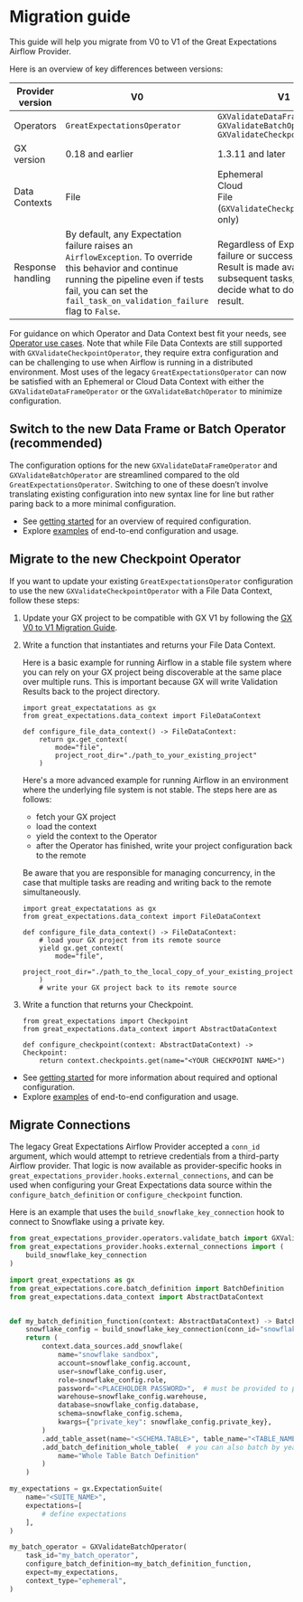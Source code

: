 # Migration guide

This guide will help you migrate from V0 to V1 of the Great Expectations Airflow Provider.

Here is an overview of key differences between versions:

| Provider version | V0 | V1 |
|---|---|---|
| Operators | `GreatExpectationsOperator` | `GXValidateDataFrameOperator`<br>`GXValidateBatchOperator`<br>`GXValidateCheckpointOperator` |
| GX version | 0.18 and earlier | 1.3.11 and later |
| Data Contexts | File | Ephemeral<br>Cloud<br>File (`GXValidateCheckpointOperator` only) |
| Response handling | By default, any Expectation failure raises an `AirflowException`. To override this behavior and continue running the pipeline even if tests fail, you can set the `fail_task_on_validation_failure` flag to `False`. | Regardless of Expectation failure or success, a Validation Result is made available to subsequent tasks, which can decide what to do with the result. |

For guidance on which Operator and Data Context best fit your needs, see [Operator use cases](getting-started.md/#operator-use-cases). Note that while File Data Contexts are still supported with `GXValidateCheckpointOperator`, they require extra configuration and can be challenging to use when Airflow is running in a distributed environment. Most uses of the legacy `GreatExpectationsOperator` can now be satisfied with an Ephemeral or Cloud Data Context with either the `GXValidateDataFrameOperator` or the `GXValidateBatchOperator` to minimize configuration.

## Switch to the new Data Frame or Batch Operator (recommended)

The configuration options for the new `GXValidateDataFrameOperator` and `GXValidateBatchOperator` are streamlined compared to the old `GreatExpectationsOperator`. Switching to one of these doesn’t involve translating existing configuration into new syntax line for line but rather paring back to a more minimal configuration.

- See [getting started](getting-started.md) for an overview of required configuration.
- Explore [examples](https://github.com/astronomer/airflow-provider-great-expectations/tree/docs/great_expectations_provider/example_dags) of end-to-end configuration and usage.

## Migrate to the new Checkpoint Operator

If you want to update your existing `GreatExpectationsOperator` configuration to use the new `GXValidateCheckpointOperator` with a File Data Context, follow these steps:

1. Update your GX project to be compatible with GX V1 by following the [GX V0 to V1 Migration Guide](https://docs.greatexpectations.io/docs/reference/learn/migration_guide).

2. Write a function that instantiates and returns your File Data Context.

   Here is a basic example for running Airflow in a stable file system where you can rely on your GX project being discoverable at the same place over multiple runs. This is important because GX will write Validation Results back to the project directory.

    ```
    import great_expectatations as gx
    from great_expectations.data_context import FileDataContext

    def configure_file_data_context() -> FileDataContext:
        return gx.get_context(
            mode="file",
            project_root_dir="./path_to_your_existing_project"
        )
    ```

   Here's a more advanced example for running Airflow in an environment where the underlying file system is not stable. The steps here are as follows:
    - fetch your GX project
    - load the context
    - yield the context to the Operator
    - after the Operator has finished, write your project configuration back to the remote

   Be aware that you are responsible for managing concurrency, in the case that multiple tasks are reading and writing back to the remote simultaneously.

    ```
    import great_expectatations as gx
    from great_expectations.data_context import FileDataContext

    def configure_file_data_context() -> FileDataContext:
        # load your GX project from its remote source
        yield gx.get_context(
            mode="file",
            project_root_dir="./path_to_the_local_copy_of_your_existing_project"
        )
        # write your GX project back to its remote source
    ```

3. Write a function that returns your Checkpoint.

    ```
    from great_expectations import Checkpoint
    from great_expectations.data_context import AbstractDataContext

    def configure_checkpoint(context: AbstractDataContext) -> Checkpoint:
        return context.checkpoints.get(name="<YOUR CHECKPOINT NAME>")
    ```

- See [getting started](getting-started.md) for more information about required and optional configuration.
- Explore [examples](https://github.com/astronomer/airflow-provider-great-expectations/tree/docs/great_expectations_provider/example_dags) of end-to-end configuration and usage.


## Migrate Connections 

The legacy Great Expectations Airflow Provider accepted a `conn_id` argument, which
would attempt to retrieve credentials from a third-party Airflow provider. That logic
is now available as provider-specific hooks in `great_expectations_provider.hooks.external_connections`,
and can be used when configuring your Great Expectations data source within the `configure_batch_definition` or 
`configure_checkpoint` function.

Here is an example that uses the `build_snowflake_key_connection` hook to connect to Snowflake using a private key.
```python
from great_expectations_provider.operators.validate_batch import GXValidateBatchOperator
from great_expectations_provider.hooks.external_connections import (
    build_snowflake_key_connection
)

import great_expectations as gx
from great_expectations.core.batch_definition import BatchDefinition
from great_expectations.data_context import AbstractDataContext


def my_batch_definition_function(context: AbstractDataContext) -> BatchDefinition:
    snowflake_config = build_snowflake_key_connection(conn_id="snowflake_conn_id")
    return (
        context.data_sources.add_snowflake(
            name="snowflake sandbox",
            account=snowflake_config.account,
            user=snowflake_config.user,
            role=snowflake_config.role,
            password="<PLACEHOLDER PASSWORD>",  # must be provided to pass validation but will be ignored
            warehouse=snowflake_config.warehouse,
            database=snowflake_config.database,
            schema=snowflake_config.schema,
            kwargs={"private_key": snowflake_config.private_key},
        )
        .add_table_asset(name="<SCHEMA.TABLE>", table_name="<TABLE_NAME>")
        .add_batch_definition_whole_table(  # you can also batch by year, month, or day here
            name="Whole Table Batch Definition"
        )
    )

my_expectations = gx.ExpectationSuite(
    name="<SUITE_NAME>",
    expectations=[
        # define expectations
    ],
)

my_batch_operator = GXValidateBatchOperator(
    task_id="my_batch_operator",
    configure_batch_definition=my_batch_definition_function,
    expect=my_expectations,
    context_type="ephemeral",
)
```
